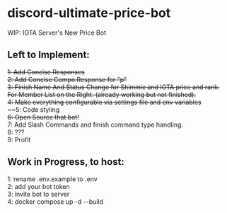 # discord-ultimate-price-bot
WIP: IOTA Server's New Price Bot

## Left to Implement:
~~1: Add Concise Responses~~  
~~2: Add Concise Compo Response for "p"~~  
~~3: Finish Name And Status Change for Shimmie and IOTA price and rank. For Member List on the Right. (already working but not finished).~~  
~~4: Make everything configurable via settings file and env variables~~  
~~5: Code styling  
~~6: Open Source that bot!~~  
7: Add Slash Commands and finish command type handling.  
8: ???  
9: Profit  

## Work in Progress, to host:  
1: rename .env.example to .env  
2: add your bot token  
3: invite bot to server  
4: docker compose up -d --build
